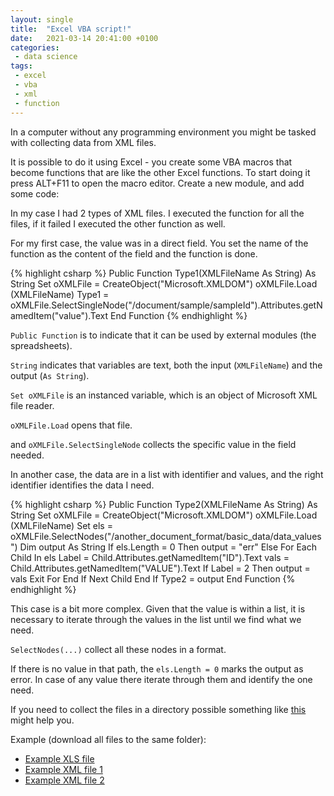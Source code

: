 ```yaml
---
layout: single
title:  "Excel VBA script!"
date:   2021-03-14 20:41:00 +0100
categories: 
 - data science
tags: 
 - excel 
 - vba 
 - xml 
 - function
---
```

In a computer without any programming environment you might be tasked with collecting data from XML files.

It is possible to do it using Excel - you create some VBA macros that become functions that are like the other Excel functions. To start doing it press ALT+F11 to open the macro editor. Create a new module, and add some code:

In my case I had 2 types of XML files.
I executed the function for all the files, if it failed I executed the other function as well.

For my first case, the value was in a direct field. You set the name of the function as the content of the field and the function is done.

{% highlight csharp %}
Public Function Type1(XMLFileName As String) As String
    Set oXMLFile = CreateObject("Microsoft.XMLDOM")
    oXMLFile.Load (XMLFileName)
    Type1 = oXMLFile.SelectSingleNode("/document/sample/sampleId").Attributes.getNamedItem("value").Text
End Function
{% endhighlight %}

`Public Function` is to indicate that it can be used by external modules (the spreadsheets).

`String` indicates that variables are text, both the input (`XMLFileName`) and the output (`As String`).

`Set oXMLFile` is an instanced variable, which is an object of Microsoft XML file reader.

`oXMLFile.Load` opens that file.

and `oXMLFile.SelectSingleNode` collects the specific value in the field needed.

In another case, the data are in a list with identifier and values, and the right identifier identifies the data I need.

{% highlight csharp %}
Public Function Type2(XMLFileName As String) As String
    Set oXMLFile = CreateObject("Microsoft.XMLDOM")
    oXMLFile.Load (XMLFileName)
    Set els = oXMLFile.SelectNodes("/another_document_format/basic_data/data_values")
    Dim output As String
    If els.Length = 0 Then
        output = "err"
    Else
        For Each Child In els
            Label = Child.Attributes.getNamedItem("ID").Text
            vals = Child.Attributes.getNamedItem("VALUE").Text
            If Label = 2 Then
                output = vals
                Exit For
            End If
        Next Child
    End If
    Type2 = output
End Function
{% endhighlight %}

This case is a bit more complex. Given that the value is within a list, it is necessary to iterate through the values in the list until we find what we need.

`SelectNodes(...)` collect all these nodes in a format.

If there is no value in that path, the `els.Length = 0` marks the output as error.
In case of any value there iterate through them and identify the one need.

If you need to collect the files in a directory possible something like <a class="external-url" href="https://stackoverflow.com/a/31428399">this</a> might help you.

Example (download all files to the same folder):
- [Example XLS file](/assets/2021-03-14-excel-vba-scripting/20210508_example.xlsx)
- [Example XML file 1](/assets/2021-03-14-excel-vba-scripting/first_file.xml)
- [Example XML file 2](/assets/2021-03-14-excel-vba-scripting/second_file.xml)
